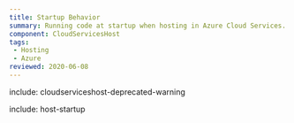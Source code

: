```yaml
---
title: Startup Behavior
summary: Running code at startup when hosting in Azure Cloud Services.
component: CloudServicesHost
tags:
 - Hosting
 - Azure
reviewed: 2020-06-08
---
```


include: cloudserviceshost-deprecated-warning

include: host-startup
